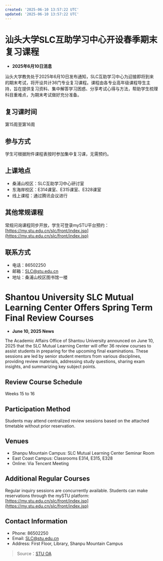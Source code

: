 ```yaml
---
created: '2025-06-10 13:57:22 UTC'
updated: '2025-06-10 13:57:22 UTC'
---
```


# 汕头大学SLC互助学习中心开设春季期末复习课程

- **2025年6月10日消息**

汕头大学教务处于2025年6月10日发布通知，SLC互助学习中心为迎接即将到来的期末考试，将开设共计36门专业复习课程。课程由各专业高年级课程导生主持，旨在提供复习资料、集中解答学习困惑、分享考试心得与方法，帮助学生梳理科目重难点，为期末考试做好充分准备。

## **复习课时间**
第15周至第16周

## **参与方式**
学生可根据附件课程表按时参加集中复习课，无需预约。

## **上课地点**
- 桑浦山校区：SLC互助学习中心研讨室
- 东海岸校区：E314课室、E315课室、E328课室
- 线上课程：通过腾讯会议进行

## **其他常规课程**
常规问询课程同步开放，学生可登录mySTU平台预约：[https://my.stu.edu.cn/slc/front/index.jsp](https://my.stu.edu.cn/slc/front/index.jsp)

## **联系方式**
- 电话：86502250
- 邮箱：SLC@stu.edu.cn
- 地址：桑浦山校区图书馆一楼



# Shantou University SLC Mutual Learning Center Offers Spring Term Final Review Courses

- **June 10, 2025 News**

The Academic Affairs Office of Shantou University announced on June 10, 2025 that the SLC Mutual Learning Center will offer 36 review courses to assist students in preparing for the upcoming final examinations. These sessions are led by senior student mentors from various disciplines, providing review materials, addressing study questions, sharing exam insights, and summarizing key subject points.

## **Review Course Schedule**
Weeks 15 to 16

## **Participation Method**
Students may attend centralized review sessions based on the attached timetable without prior reservation.

## **Venues**
- Shanpu Mountain Campus: SLC Mutual Learning Center Seminar Room
- East Coast Campus: Classrooms E314, E315, E328
- Online: Via Tencent Meeting

## **Additional Regular Courses**
Regular inquiry sessions are concurrently available. Students can make reservations through the mySTU platform: [https://my.stu.edu.cn/slc/front/index.jsp](https://my.stu.edu.cn/slc/front/index.jsp)

## **Contact Information**
- Phone: 86502250
- Email: SLC@stu.edu.cn
- Address: First Floor, Library, Shanpu Mountain Campus


> Source：[STU OA](http://oa.stu.edu.cn/page/maint/template/news/newstemplateprotal.jsp?templatetype=1&templateid=3&docid=41801)

